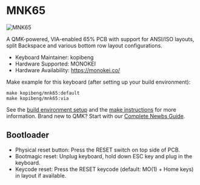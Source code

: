 # MNK65

![MNK65](https://i.imgur.com/YTrMDHjh.jpg)

A QMK-powered, VIA-enabled 65% PCB with support for ANSI/ISO layouts, split Backspace and various bottom row layout configurations.

* Keyboard Maintainer: kopibeng
* Hardware Supported: MONOKEI
* Hardware Availability: https://monokei.co/

Make example for this keyboard (after setting up your build environment):

    make kopibeng/mnk65:default
    make kopibeng/mnk65:via

See the [build environment setup](https://docs.qmk.fm/#/getting_started_build_tools) and the [make instructions](https://docs.qmk.fm/#/getting_started_make_guide) for more information. Brand new to QMK? Start with our [Complete Newbs Guide](https://docs.qmk.fm/#/newbs).

## Bootloader

* Physical reset button: Press the RESET switch on top side of PCB.
* Bootmagic reset: Unplug keyboard, hold down ESC key and plug in the keyboard.
* Keycode reset: Press the RESET keycode (default: MO(1) + Home keys) in layout if available.
